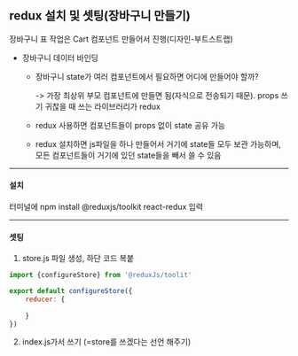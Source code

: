 ## redux 설치 및 셋팅(장바구니 만들기)

장바구니 표 작업은 Cart 컴포넌트 만들어서 진행(디자인-부트스트랩)

- 장바구니 데이터 바인딩
  
  -  장바구니 state가 여러 컴포넌트에서 필요하면 어디에 만들어야 할까?
    
      -> 가장 최상위 부모 컴포넌트에 만들면 됨(자식으로 전송되기 때문). props 쓰기 귀찮을 때 쓰는 라이브러리가 redux

  - redux 사용하면 컴포넌트들이 props 없이 state 공유 가능
  - redux 설치하면 js파일을 하나 만들어서 거기에 state들 모두 보관 가능하며, 모든 컴포넌트들이 거기에 있던 state들을 빼서 쓸 수 있음
 
---------------------------------

<h4>설치</h4>

터미널에 npm install @reduxjs/toolkit react-redux 입력

----------------------------------

<h4>셋팅</h4>

1. store.js 파일 생성, 하단 코드 복붙

```javaScript
import {configureStore} from '@reduxJs/toolit'

export default configureStore({
    reducer: {
        
    }
})
```

2. index.js가서 <Provider store={store}> 쓰기 (=store를 쓰겠다는 선언 해주기)
